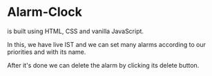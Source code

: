 # Alarm-Clock

is built using HTML, CSS and vanilla JavaScript.

In this, we have live IST and we can set many alarms according to our priorities and with its name.

After it's done we can delete the alarm by clicking its delete button.
